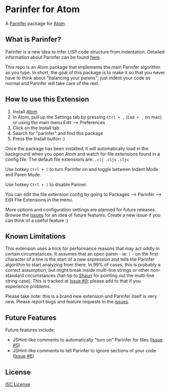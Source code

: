 # Parinfer for Atom

A [Parinfer] package for [Atom].

## What is Parinfer?

Parinfer is a new idea to infer LISP code structure from indentation. Detailed
information about Parinfer can be found [here].

This repo is an Atom package that implements the main Parinfer algorithm as you
type. In short, the goal of this package is to make it so that you never have to
think about "balancing your parens"; just indent your code as normal and
Parinfer will take care of the rest.

## How to use this Extension

1. Install [Atom]
1. In Atom, pull up the Settings tab by pressing `Ctrl + ,` (`Cmd + ,` on mac) or using the main
   menu Edit --> Preferences
1. Click on the Install tab
1. Search for "parinfer" and find this package
1. Press the Install button :)

Once the package has been installed, it will automatically load in the
background when you open Atom and watch for file extensions found in a config
file. The default file extensions are: `.clj` `.cljs` `.cljc`

Use hotkey `Ctrl + (` to turn Parinfer on and toggle between Indent Mode and
Paren Mode.

Use hotkey `Ctrl + )` to disable Pariner.

You can edit the file extension config by going to Packages --> Parinfer -->
Edit File Extensions in the menu.

More options and configuration settings are planned for future releases. Browse
the [issues] for an idea of future features. Create a new issue if you can think
of a useful feature :)

## Known Limitations

This extension uses a trick for performance reasons that may act oddly in
certain circumstances. It assumes that an open paren - ie: `(` - on the first
character of a line is the start of a new expression and tells the Parinfer
algorithm to start analyzing from there. In 99% of cases, this is probably a
correct assumption, but might break inside multi-line strings or other
non-standard circumstances (hat-tip to [Shaun] for pointing out the multi-line
string case). This is tracked at [Issue #9]; please add to that if you
experience problems.

Please take note: this is a brand new extension and Parinfer itself is very new.
Please report bugs and feature requests in the [issues].

## Future Features

Future features include:

* JSHint-like comments to automatically "turn on" Parinfer for files ([Issue #5](https://github.com/oakmac/atom-parinfer/issues/5))
* JSHint-like comments to tell Parinfer to ignore sections of your code ([Issue #6](https://github.com/oakmac/atom-parinfer/issues/6))

## License

[ISC License]

[here]:http://shaunlebron.github.io/parinfer/
[Parinfer]:http://shaunlebron.github.io/parinfer/
[Atom]:https://atom.io/
[issues]:https://github.com/oakmac/atom-parinfer/issues
[Shaun]:https://github.com/shaunlebron/
[Issue #9]:https://github.com/oakmac/atom-parinfer/issues/9
[Paren Mode]:http://shaunlebron.github.io/parinfer/#paren-mode
[ISC License]:LICENSE.md
